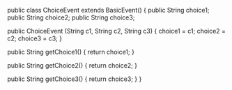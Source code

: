 public class ChoiceEvent extends BasicEvent() {
  public String choice1;
  public String choice2;
  public String choice3;
  
  public ChoiceEvent (String c1, String c2, String c3) {
    choice1 = c1;
    choice2 = c2;
    choice3 = c3;
  }
  
  public String getChoice1() {
    return choice1;
  }
  
  public String getChoice2() {
    return choice2;
  }
  
  public String getChoice3() {
    return choice3;
  }
}
